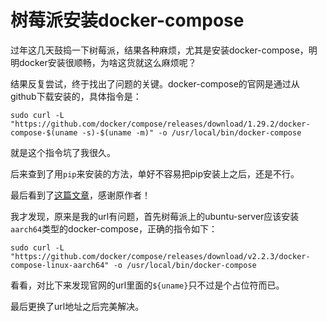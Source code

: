 # 树莓派安装docker-compose


过年这几天鼓捣一下树莓派，结果各种麻烦，尤其是安装docker-compose，明明docker安装很顺畅，为啥这货就这么麻烦呢？
<!--more-->

结果反复尝试，终于找出了问题的关键。docker-compose的官网是通过从github下载安装的，具体指令是：

```
sudo curl -L "https://github.com/docker/compose/releases/download/1.29.2/docker-compose-$(uname -s)-$(uname -m)" -o /usr/local/bin/docker-compose
```

就是这个指令坑了我很久。

后来查到了用`pip`来安装的方法，单好不容易把pip安装上之后，还是不行。

最后看到了[这篇文章](https://www.cnblogs.com/xie37/p/15778519.html)，感谢原作者！

我才发现，原来是我的url有问题，首先树莓派上的ubuntu-server应该安装`aarch64`类型的docker-compose，正确的指令如下：

```
sudo curl -L "https://github.com/docker/compose/releases/download/v2.2.3/docker-compose-linux-aarch64" -o /usr/local/bin/docker-compose
```
看看，对比下来发现官网的url里面的`${uname}`只不过是个占位符而已。

最后更换了url地址之后完美解决。
